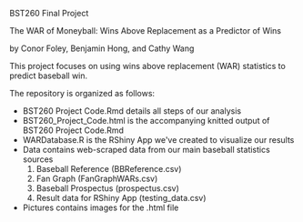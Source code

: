 BST260 Final Project

The WAR of Moneyball: Wins Above Replacement as a Predictor of Wins

by Conor Foley, Benjamin Hong, and Cathy Wang

This project focuses on using wins above replacement (WAR) statistics to predict baseball win. 

The repository is organized as follows:

* BST260 Project Code.Rmd details all steps of our analysis
* BST260_Project_Code.html is the accompanying knitted output of BST260 Project Code.Rmd
* WARDatabase.R is the RShiny App we've created to visualize our results
* Data contains web-scraped data from our main baseball statistics sources
	1. Baseball Reference (BBReference.csv)
	2. Fan Graph (FanGraphWARs.csv)
	3. Baseball Prospectus (prospectus.csv)
	4. Result data for RShiny App (testing_data.csv)
* Pictures contains images for the .html file

